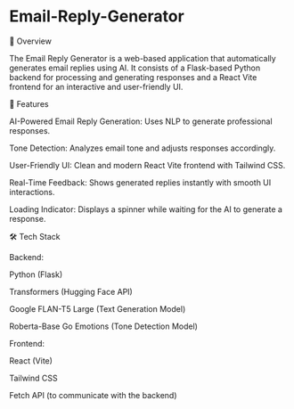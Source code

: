 # Email-Reply-Generator
📌 Overview

The Email Reply Generator is a web-based application that automatically generates email replies using AI. It consists of a Flask-based Python backend for processing and generating responses and a React Vite frontend for an interactive and user-friendly UI.

🚀 Features

AI-Powered Email Reply Generation: Uses NLP to generate professional responses.

Tone Detection: Analyzes email tone and adjusts responses accordingly.

User-Friendly UI: Clean and modern React Vite frontend with Tailwind CSS.

Real-Time Feedback: Shows generated replies instantly with smooth UI interactions.

Loading Indicator: Displays a spinner while waiting for the AI to generate a response.

🛠️ Tech Stack

Backend:

Python (Flask)

Transformers (Hugging Face API)

Google FLAN-T5 Large (Text Generation Model)

Roberta-Base Go Emotions (Tone Detection Model)

Frontend:

React (Vite)

Tailwind CSS

Fetch API (to communicate with the backend)
